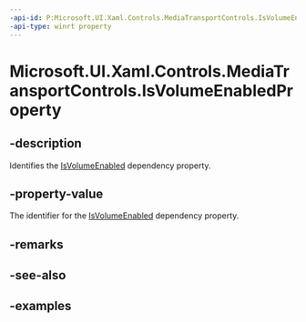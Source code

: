 ```yaml
---
-api-id: P:Microsoft.UI.Xaml.Controls.MediaTransportControls.IsVolumeEnabledProperty
-api-type: winrt property
---
```


# Microsoft.UI.Xaml.Controls.MediaTransportControls.IsVolumeEnabledProperty

<!--
public static Microsoft.UI.Xaml.DependencyProperty IsVolumeEnabledProperty { get; }
-->


## -description

Identifies the [IsVolumeEnabled](mediatransportcontrols_isvolumeenabled.md) dependency property.

## -property-value

The identifier for the [IsVolumeEnabled](mediatransportcontrols_isvolumeenabled.md) dependency property.

## -remarks

## -see-also

## -examples


